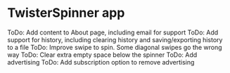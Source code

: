 #  TwisterSpinner app

ToDo: Add content to About page, including email for support
ToDo: Add support for history, including clearing history and saving/exporting history to a file
ToDo: Improve swipe to spin. Some diagonal swipes go the wrong way
ToDo: Clear extra empty space below the spinner
ToDo: Add advertising
ToDo: Add subscription option to remove advertising
